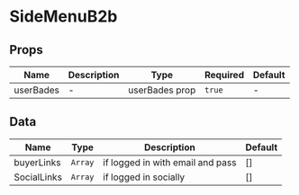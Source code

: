 # SideMenuB2b

## Props

<!-- @vuese:SideMenuB2b:props:start -->
|Name|Description|Type|Required|Default|
|---|---|---|---|---|
|userBades|-|userBades prop|`true`|-|

<!-- @vuese:SideMenuB2b:props:end -->


## Data

<!-- @vuese:SideMenuB2b:data:start -->
|Name|Type|Description|Default|
|---|---|---|---|
|buyerLinks|`Array`|if logged in with email and pass|[]|
|SocialLinks|`Array`|if logged in socially|[]|

<!-- @vuese:SideMenuB2b:data:end -->


